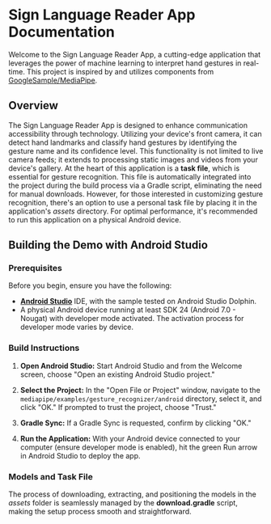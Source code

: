 # Sign Language Reader App Documentation

Welcome to the Sign Language Reader App, a cutting-edge application that leverages the power of machine learning to interpret hand gestures in real-time. This project is inspired by and utilizes components from [GoogleSample/MediaPipe](https://github.com/googlesamples/mediapipe).

## Overview

The Sign Language Reader App is designed to enhance communication accessibility through technology. Utilizing your device's front camera, it can detect hand landmarks and classify hand gestures by identifying the gesture name and its confidence level. This functionality is not limited to live camera feeds; it extends to processing static images and videos from your device's gallery. At the heart of this application is a **task file**, which is essential for gesture recognition. This file is automatically integrated into the project during the build process via a Gradle script, eliminating the need for manual downloads. However, for those interested in customizing gesture recognition, there's an option to use a personal task file by placing it in the application's *assets* directory. For optimal performance, it's recommended to run this application on a physical Android device.

## Building the Demo with Android Studio

### Prerequisites

Before you begin, ensure you have the following:

- **[Android Studio](https://developer.android.com/studio/index.html)** IDE, with the sample tested on Android Studio Dolphin.
- A physical Android device running at least SDK 24 (Android 7.0 - Nougat) with developer mode activated. The activation process for developer mode varies by device.

### Build Instructions

1. **Open Android Studio:** Start Android Studio and from the Welcome screen, choose "Open an existing Android Studio project."

2. **Select the Project:** In the "Open File or Project" window, navigate to the `mediapipe/examples/gesture_recognizer/android` directory, select it, and click "OK." If prompted to trust the project, choose "Trust."

3. **Gradle Sync:** If a Gradle Sync is requested, confirm by clicking "OK."

4. **Run the Application:** With your Android device connected to your computer (ensure developer mode is enabled), hit the green Run arrow in Android Studio to deploy the app.

### Models and Task File

The process of downloading, extracting, and positioning the models in the *assets* folder is seamlessly managed by the **download.gradle** script, making the setup process smooth and straightforward.

